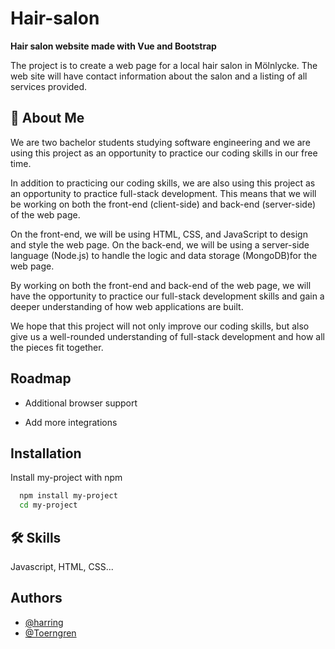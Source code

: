 
# Hair-salon

**Hair salon website made with Vue and Bootstrap** 

The project is to create a web page for a local hair salon in Mölnlycke. The web site will have contact information about the salon and a listing of all services provided.

## 🚀 About Me


We are two bachelor students studying software engineering and we are using this project as an opportunity to practice our coding skills in our free time.

In addition to practicing our coding skills, we are also using this project as an opportunity to practice full-stack development. This means that we will be working on both the front-end (client-side) and back-end (server-side) of the web page.

On the front-end, we will be using HTML, CSS, and JavaScript to design and style the web page. On the back-end, we will be using a server-side language (Node.js) to handle the logic and data storage (MongoDB)for the web page.

By working on both the front-end and back-end of the web page, we will have the opportunity to practice our full-stack development skills and gain a deeper understanding of how web applications are built.

We hope that this project will not only improve our coding skills, but also give us a well-rounded understanding of full-stack development and how all the pieces fit together.


## Roadmap

- Additional browser support

- Add more integrations


## Installation

Install my-project with npm

```bash
  npm install my-project
  cd my-project
```

## 🛠 Skills
Javascript, HTML, CSS...


## Authors

- [@harring](https://github.com/harring)
- [@Toerngren](https://github.com/Toerngren)

